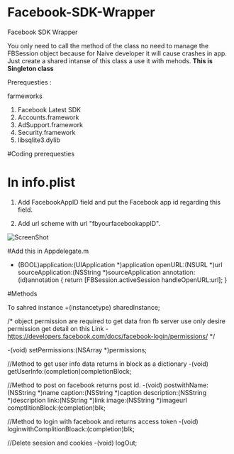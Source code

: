 Facebook-SDK-Wrapper
====================

Facebook SDK Wrapper

You only need to call the method of the class no need to manage the FBSession object because for Naive developer it will cause crashes in app. Just create a shared intanse of this class a use it with mehods. <b>This is Singleton class </b>

Prerequesties :

farmeworks

1. Facebook Latest SDK 
2. Accounts.framework
3. AdSupport.framework
4. Security.framework
5. libsqlite3.dylib


#Coding prerequesties

# In info.plist

1. Add FacebookAppID  field and put the Facebook app id regarding this field.

2. Add url scheme with url  "fbyourfacebookappID".

![ScreenShot](https://cloud.githubusercontent.com/assets/4582872/3380730/f25fdba6-fc0d-11e3-8821-b0b1725bd4ab.png)
  

#Add this in Appdelegate.m

- (BOOL)application:(UIApplication *)application
            openURL:(NSURL *)url
  sourceApplication:(NSString *)sourceApplication
         annotation:(id)annotation
{
    return [FBSession.activeSession handleOpenURL:url];
}


#Methods

To sahred instance 
+(instancetype) sharedInstance;


/* object permission are required to get data fron fb server use only desire permission get detail on this Link - https://developers.facebook.com/docs/facebook-login/permissions/ */

-(void) setPermissions:(NSArray *)permissions;

//Method to get user info data returns in block as a dictionary
-(void) getUserInfo:(completion)completionBlock;

//Method to post on facebook returns post id.
-(void) postwithName:(NSString *)name caption:(NSString *)caption description:(NSString *)description link:(NSString *)link image:(NSString *)imageurl comptlitionBlock:(completion)blk;

//Method to login with facebook and returns access token
-(void) loginwithComplitionBloack:(completion)blk;

//Delete seesion and cookies
-(void) logOut;
